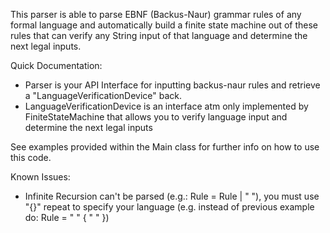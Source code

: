 This parser is able to parse EBNF (Backus-Naur) grammar rules of any formal language and automatically build a finite state machine out of these rules that can verify any String input of that language and determine the next legal inputs.


Quick Documentation:
*  Parser is your API Interface for inputting backus-naur rules and retrieve a "LanguageVerificationDevice" back.
*  LanguageVerificationDevice is an interface atm only implemented by FiniteStateMachine that allows you to verify language input and determine the next legal inputs

See examples provided within the Main class for further info on how to use this code.



Known Issues:
   * Infinite Recursion can't be parsed (e.g.: Rule = Rule | " "), you must use "{}" repeat to specify your language (e.g. instead of previous example do: Rule = " " { " " })
